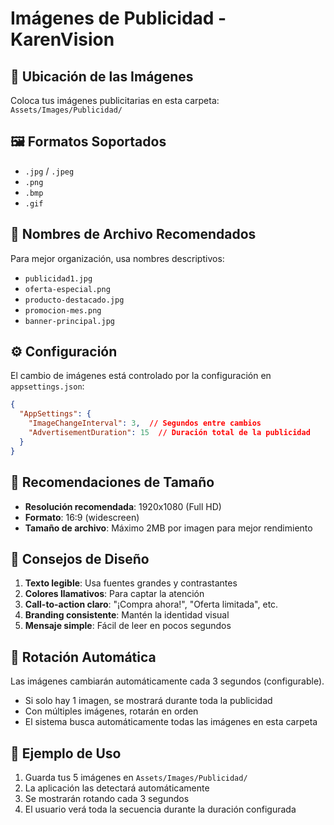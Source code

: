 # Imágenes de Publicidad - KarenVision

## 📁 Ubicación de las Imágenes

Coloca tus imágenes publicitarias en esta carpeta:
`Assets/Images/Publicidad/`

## 🖼️ Formatos Soportados

- `.jpg` / `.jpeg`
- `.png`
- `.bmp`
- `.gif`

## 📝 Nombres de Archivo Recomendados

Para mejor organización, usa nombres descriptivos:
- `publicidad1.jpg`
- `oferta-especial.png`
- `producto-destacado.jpg`
- `promocion-mes.png`
- `banner-principal.jpg`

## ⚙️ Configuración

El cambio de imágenes está controlado por la configuración en `appsettings.json`:

```json
{
  "AppSettings": {
    "ImageChangeInterval": 3,  // Segundos entre cambios
    "AdvertisementDuration": 15  // Duración total de la publicidad
  }
}
```

## 📏 Recomendaciones de Tamaño

- **Resolución recomendada**: 1920x1080 (Full HD)
- **Formato**: 16:9 (widescreen)
- **Tamaño de archivo**: Máximo 2MB por imagen para mejor rendimiento

## 🎨 Consejos de Diseño

1. **Texto legible**: Usa fuentes grandes y contrastantes
2. **Colores llamativos**: Para captar la atención
3. **Call-to-action claro**: "¡Compra ahora!", "Oferta limitada", etc.
4. **Branding consistente**: Mantén la identidad visual
5. **Mensaje simple**: Fácil de leer en pocos segundos

## 🔄 Rotación Automática

Las imágenes cambiarán automáticamente cada 3 segundos (configurable).
- Si solo hay 1 imagen, se mostrará durante toda la publicidad
- Con múltiples imágenes, rotarán en orden
- El sistema busca automáticamente todas las imágenes en esta carpeta

## 📱 Ejemplo de Uso

1. Guarda tus 5 imágenes en `Assets/Images/Publicidad/`
2. La aplicación las detectará automáticamente
3. Se mostrarán rotando cada 3 segundos
4. El usuario verá toda la secuencia durante la duración configurada